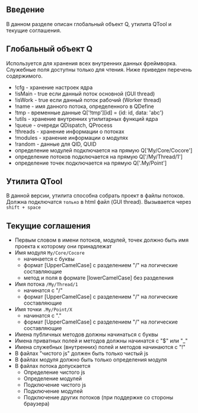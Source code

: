 ## Введение
В данном разделе описан глобальный объект Q, утилита QTool и текущие соглашения.

## Глобальный объект Q
Используется для хранения всех внутренних данных фреймворка. Служебные поля доступны только для чтения. Ниже приведен перечень содержимого.
* !cfg - хранение настроек ядра
* !isMain - true если данный поток основной (GUI thread)
* !isWork - true если данный поток рабочий (Worker thread)
* !name - имя данного потока, определенного в QDefine
* !tmp - временные данные Q['!tmp'][id] = {id: id, data: 'abc'}
* !utils - хранение внутренних утилитарных функций ядра
* !queue - очереди QDispatch, QProcess
* !threads - хранение информации о потоках
* !modules - хранение информации о модулях
* !random - данные для QID, QUID
* определение модулей подключается на прямую Q['My/Core/Cocore']
* определение потоков подключается на прямую Q['/My/Thread/1']
* определение точек подключается на прямую Q['.My/Point']

## Утилита QTool
В данной версии, утилита способна собрать проект в файлы потоков. Должна подключатся `только` в html файл (GUI thread). Вызывается через `shift + space`

## Текущие соглашения
* Первым словом в имени потоков, модулей, точек должно быть имя проекта к которому они принадлежат
* Имя модуля `My/Core/Cocore`
  * начинается с буквы
  * формат [UpperCamelCase] с разделением "/" на логические составляющие
  * метод и поля в формате [lowerCamelCase] без разделения
* Имя потока `/My/Thread/1`
  * начинатся с "/"
  * формат [UpperCamelCase] с разделением "/" на логические составляющие
* Имя точки `.My/Point/X`
  * начинатся с "."
  * формат [UpperCamelCase] с разделением "/" на логические составляющие
* Имена публичных методов должны начинаться с буквы
* Имена приватных полей и методов должны начинатся с "$" или "_"
* Имена служебных (внутренних) полей и методов начинаются с "!"
* В файлах "чистого js" должен быть только чистый js
* В файлах модуля должно быть только определения модуля
* В файлах потока допускается
  * Определение чистого js
  * Определение модулей
  * Подключение чистого js
  * Подключение модулей
  * Подключение других потоков (при поддержке со стороны браузера)

